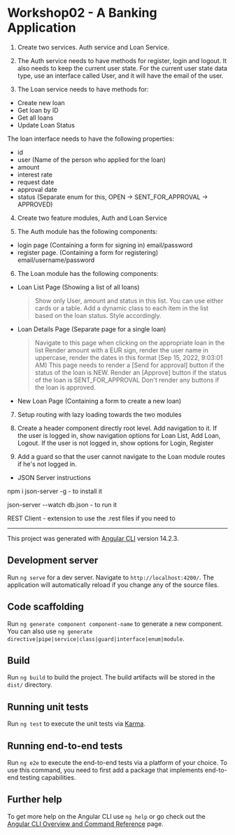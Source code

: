 # Workshop02 - A Banking Application

1. Create two services. Auth service and Loan Service.

2. The Auth service needs to have methods for register, login and logout. It also needs to keep the current user state. For the current user state data type, use an interface called User, and it will have the email of the user.

3. The Loan service needs to have methods for:

- Create new loan
- Get loan by ID
- Get all loans
- Update Loan Status

The loan interface needs to have the following properties:

- id
- user (Name of the person who applied for the loan)
- amount
- interest rate
- request date
- approval date
- status (Separate enum for this, OPEN -> SENT_FOR_APPROVAL -> APPROVED)

4. Create two feature modules, Auth and Loan Service

5. The Auth module has the following components:

- login page (Containing a form for signing in) email/password
- register page. (Containing a form for registering) email/username/password

6. The Loan module has the following components:

- Loan List Page (Showing a list of all loans)

  > Show only User, amount and status in this list. You can use either cards or a table.
  > Add a dynamic class to each item in the list based on the loan status. Style accordingly.

- Loan Details Page (Separate page for a single loan)

  > Navigate to this page when clicking on the appropriate loan in the list
  > Render amount with a EUR sign, render the user name in uppercase, render the dates in this format (Sep 15, 2022, 9:03:01 AM)
  > This page needs to render a [Send for approval] button if the status of the loan is NEW.
  > Render an [Approve] button if the status of the loan is SENT_FOR_APPROVAL
  > Don't render any buttons if the loan is approved.

- New Loan Page (Containing a form to create a new loan)

7. Setup routing with lazy loading towards the two modules

8. Create a header component directly root level. Add navigation to it. If the user is logged in, show navigation
   options for Loan List, Add Loan, Logout.
   If the user is not logged in, show options for Login, Register

9. Add a guard so that the user cannot navigate to the Loan module routes if he's not logged in.

- JSON Server instructions

npm i json-server -g - to install it

json-server --watch db.json - to run it

REST Client - extension to use the .rest files if you need to

---

This project was generated with [Angular CLI](https://github.com/angular/angular-cli) version 14.2.3.

## Development server

Run `ng serve` for a dev server. Navigate to `http://localhost:4200/`. The application will automatically reload if you change any of the source files.

## Code scaffolding

Run `ng generate component component-name` to generate a new component. You can also use `ng generate directive|pipe|service|class|guard|interface|enum|module`.

## Build

Run `ng build` to build the project. The build artifacts will be stored in the `dist/` directory.

## Running unit tests

Run `ng test` to execute the unit tests via [Karma](https://karma-runner.github.io).

## Running end-to-end tests

Run `ng e2e` to execute the end-to-end tests via a platform of your choice. To use this command, you need to first add a package that implements end-to-end testing capabilities.

## Further help

To get more help on the Angular CLI use `ng help` or go check out the [Angular CLI Overview and Command Reference](https://angular.io/cli) page.
